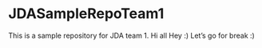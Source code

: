 # JDASampleRepoTeam1
This is a sample repository for JDA team 1.
Hi all
Hey :)
Let’s go for break :)
